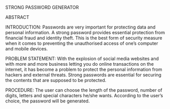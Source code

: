 STRONG PASSWORD GENERATOR

ABSTRACT

INTRODUCTION:
Passwords are very important for protecting data and personal information. A
strong password provides essential protection from financial fraud and identity
theft. This is the best form of security measure when it comes to preventing
the unauthorised access of one’s computer and mobile devices.

PROBLEM STATEMENT:
With the explosion of social media websites and with more and more business
letting you do online transactions on the internet, it has become a problem to
protect the personal information from hackers and external threats. Strong
passwords are essential for securing the contents that are supposed to be
protected.

PROCEDURE:
The user can choose the length of the password, number of digits, letters and
special characters he/she wants. According to the user’s choice, the password
will be generated.
